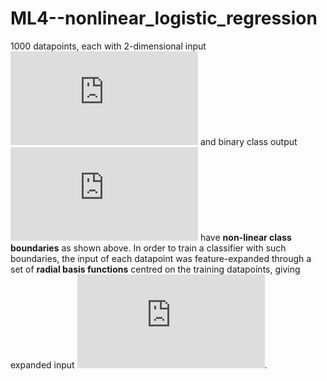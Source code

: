 # ML4--nonlinear_logistic_regression

1000 datapoints, each with 2-dimensional input ![](http://latex.codecogs.com/gif.latex?x_1%2C%20x_2%20%5Cin%20%5Cmathbb%7BR%7D) and binary class output ![](http://latex.codecogs.com/gif.latex?y%20%5Cin%20%7B0%2C1%7D) have **non-linear class boundaries** as shown above. In order to train a classifier with such boundaries, the input of each datapoint was feature-expanded through a set of **radial basis functions** centred on the training datapoints, giving expanded input ![](http://latex.codecogs.com/gif.latex?%5Cunderline%7B%5Ctilde%7Bx%7D%7D%20%3D%20%5B%5Ctilde%7Bx%7D_1%2C%20...%2C%20%5Ctilde%7Bx%7D_%7B801%7D%5D%5ET).

